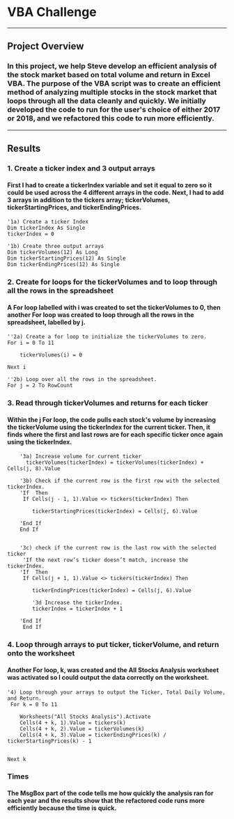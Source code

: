 # VBA Challenge
---
## Project Overview
### In this project, we help Steve develop an efficient analysis of the stock market based on total volume and return in Excel VBA. The purpose of the VBA script was to create an efficient method of analyzing multiple stocks in the stock market that loops through all the data cleanly and quickly. We initially developed the code to run for the user's choice of either 2017 or 2018, and we refactored this code to run more efficiently.
---
## Results
### 1. Create a ticker index and 3 output arrays
#### First I had to create a tickerIndex variable and set it equal to zero so it could be used across the 4 different arrays in the code. Next, I had to add 3 arrays in addition to the tickers array; tickerVolumes, tickerStartingPrices, and tickerEndingPrices.
   
    '1a) Create a ticker Index
    Dim tickerIndex As Single
    tickerIndex = 0
    
    '1b) Create three output arrays
    Dim tickerVolumes(12) As Long
    Dim tickerStartingPrices(12) As Single
    Dim tickerEndingPrices(12) As Single

### 2. Create for loops for the tickerVolumes and to loop through all the rows in the spreadsheet
#### A For loop labelled with i was created to set the tickerVolumes to 0, then another For loop was created to loop through all the rows in the spreadsheet, labelled by j. 

    ''2a) Create a for loop to initialize the tickerVolumes to zero.
    For i = 0 To 11
    
        tickerVolumes(i) = 0
        
    Next i

    ''2b) Loop over all the rows in the spreadsheet.
    For j = 2 To RowCount

### 3. Read through tickerVolumes and returns for each ticker
#### Within the j For loop, the code pulls each stock's volume by increasing the tickerVolume using the tickerIndex for the current ticker. Then, it finds where the first and last rows are for each specific ticker once again using the tickerIndex.

        '3a) Increase volume for current ticker
          tickerVolumes(tickerIndex) = tickerVolumes(tickerIndex) + Cells(j, 8).Value
        
        '3b) Check if the current row is the first row with the selected tickerIndex.
        'If  Then
         If Cells(j - 1, 1).Value <> tickers(tickerIndex) Then
         
            tickerStartingPrices(tickerIndex) = Cells(j, 6).Value
        
        'End If
        End If
        
    
        '3c) check if the current row is the last row with the selected ticker
         'If the next row’s ticker doesn’t match, increase the tickerIndex.
        'If  Then
         If Cells(j + 1, 1).Value <> tickers(tickerIndex) Then
            
            tickerEndingPrices(tickerIndex) = Cells(j, 6).Value
            
            '3d Increase the tickerIndex.
            tickerIndex = tickerIndex + 1
            
        'End If
         End If
         
### 4. Loop through arrays to put ticker, tickerVolume, and return onto the worksheet
#### Another For loop, k, was created and the All Stocks Analysis worksheet was activated so I could output the data correctly on the worksheet.

    '4) Loop through your arrays to output the Ticker, Total Daily Volume, and Return.
     For k = 0 To 11
        
        Worksheets("All Stocks Analysis").Activate
        Cells(4 + k, 1).Value = tickers(k)
        Cells(4 + k, 2).Value = tickerVolumes(k)
        Cells(4 + k, 3).Value = tickerEndingPrices(k) / tickerStartingPrices(k) - 1
        
        
    Next k
    
### Times
#### The MsgBox part of the code tells me how quickly the analysis ran for each year and the results show that the refactored code runs more efficiently because the time is quick.


